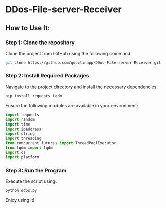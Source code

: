 # DDos-File-server-Receiver

## How to Use It:

### Step 1: Clone the repository
Clone the project from GitHub using the following command:
```bash
git clone https://github.com/quoctinapp/DDos-File-server-Receiver.git
```

### Step 2: Install Required Packages
Navigate to the project directory and install the necessary dependencies:
```bash
pip install requests tqdm
```
Ensure the following modules are available in your environment:
```python
import requests
import random
import time
import ipaddress
import string
import threading
from concurrent.futures import ThreadPoolExecutor
from tqdm import tqdm
import os
import platform
```

### Step 3: Run the Program
Execute the script using:
```bash
python ddos.py
```
Enjoy using it!

